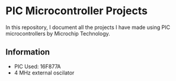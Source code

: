 # PIC Microcontroller Projects
In this repository, I document all the projects I have made using PIC microcontrollers by Microchip Technology.

## Information
- PIC Used: 16F877A
- 4 MHz external oscilator